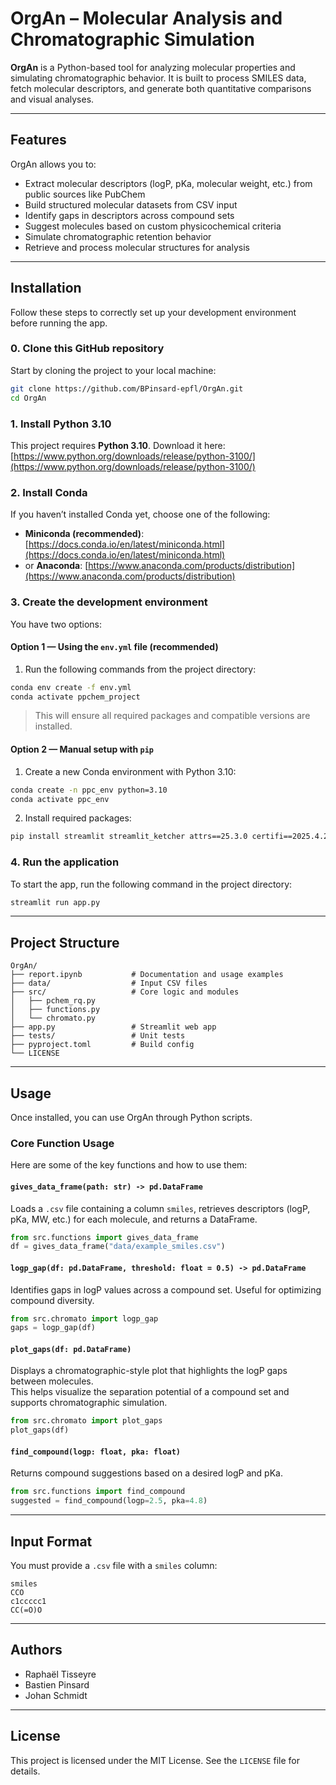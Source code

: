 # OrgAn – Molecular Analysis and Chromatographic Simulation

**OrgAn** is a Python-based tool for analyzing molecular properties and simulating chromatographic behavior. It is built to process SMILES data, fetch molecular descriptors, and generate both quantitative comparisons and visual analyses.

---

## Features

OrgAn allows you to:

- Extract molecular descriptors (logP, pKa, molecular weight, etc.) from public sources like PubChem
- Build structured molecular datasets from CSV input
- Identify gaps in descriptors across compound sets
- Suggest molecules based on custom physicochemical criteria
- Simulate chromatographic retention behavior
- Retrieve and process molecular structures for analysis

---

## Installation

Follow these steps to correctly set up your development environment before running the app.

### 0. Clone this GitHub repository

Start by cloning the project to your local machine:

```bash
git clone https://github.com/BPinsard-epfl/OrgAn.git
cd OrgAn
```

### 1. Install Python 3.10

This project requires **Python 3.10**. Download it here:  
[https://www.python.org/downloads/release/python-3100/](https://www.python.org/downloads/release/python-3100/)

### 2. Install Conda

If you haven’t installed Conda yet, choose one of the following:

- **Miniconda (recommended)**: [https://docs.conda.io/en/latest/miniconda.html](https://docs.conda.io/en/latest/miniconda.html)
- or **Anaconda**: [https://www.anaconda.com/products/distribution](https://www.anaconda.com/products/distribution)

### 3. Create the development environment

You have two options:

#### Option 1 — Using the `env.yml` file (recommended)

1. Run the following commands from the project directory:

```bash
conda env create -f env.yml
conda activate ppchem_project
```

> This will ensure all required packages and compatible versions are installed.

#### Option 2 — Manual setup with `pip`

1. Create a new Conda environment with Python 3.10:

```bash
conda create -n ppc_env python=3.10
conda activate ppc_env
```

2. Install required packages:

```bash
pip install streamlit streamlit_ketcher attrs==25.3.0 certifi==2025.4.26 charset-normalizer==3.4.1 exceptiongroup==1.2.2 h11==0.16.0 html5lib==1.1 idna==3.10 mechanize==0.4.10 numpy==2.2.5 outcome==1.3.0.post0 pandas==2.2.3 pillow==11.2.1 pubchempy==1.0.4 pysocks==1.7.1 python-dateutil==2.9.0.post0 pytz==2025.2 rdkit==2024.9.6 regex==2024.11.6 requests==2.32.3 selenium==4.31.0 six==1.17.0 sniffio==1.3.1 sortedcontainers==2.4.0 trio==0.30.0 trio-websocket==0.12.2 typing-extensions==4.13.2 tzdata==2025.2 urllib3==2.4.0 webencodings==0.5.1 websocket-client==1.8.0 wsproto==1.2.0
```

### 4. Run the application

To start the app, run the following command in the project directory:

```bash
streamlit run app.py
```

---

## Project Structure

```
OrgAn/
├── report.ipynb           # Documentation and usage examples
├── data/                  # Input CSV files
├── src/                   # Core logic and modules
│   ├── pchem_rq.py
│   ├── functions.py
│   └── chromato.py
├── app.py                 # Streamlit web app
├── tests/                 # Unit tests
├── pyproject.toml         # Build config
└── LICENSE
```

---

## Usage

Once installed, you can use OrgAn through Python scripts.

### Core Function Usage

Here are some of the key functions and how to use them:

#### `gives_data_frame(path: str) -> pd.DataFrame`
Loads a `.csv` file containing a column `smiles`, retrieves descriptors (logP, pKa, MW, etc.) for each molecule, and returns a DataFrame.

```python
from src.functions import gives_data_frame
df = gives_data_frame("data/example_smiles.csv")
```

#### `logp_gap(df: pd.DataFrame, threshold: float = 0.5) -> pd.DataFrame`
Identifies gaps in logP values across a compound set. Useful for optimizing compound diversity.

```python
from src.chromato import logp_gap
gaps = logp_gap(df)
```

#### `plot_gaps(df: pd.DataFrame)`
Displays a chromatographic-style plot that highlights the logP gaps between molecules.  
This helps visualize the separation potential of a compound set and supports chromatographic simulation.

```python
from src.chromato import plot_gaps
plot_gaps(df)
```

#### `find_compound(logp: float, pka: float)`
Returns compound suggestions based on a desired logP and pKa.

```python
from src.functions import find_compound
suggested = find_compound(logp=2.5, pka=4.8)
```

---

## Input Format

You must provide a `.csv` file with a `smiles` column:

```
smiles
CCO
c1ccccc1
CC(=O)O
```

---

## Authors

- Raphaël Tisseyre  
- Bastien Pinsard  
- Johan Schmidt

---

## License

This project is licensed under the MIT License. See the `LICENSE` file for details.

